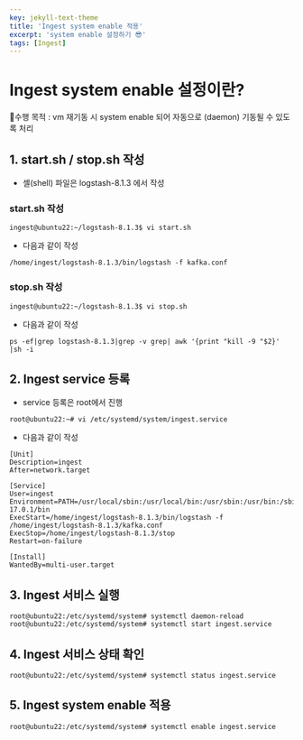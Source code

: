 ```yaml
---
key: jekyll-text-theme
title: 'Ingest system enable 적용'
excerpt: 'system enable 설정하기 😎'
tags: [Ingest]
---
```




# Ingest system enable 설정이란?

🎯수행 목적 : vm 재기동 시 system enable 되어 자동으로 (daemon) 기동될 수 있도록 처리



## 1. start.sh / stop.sh 작성

* 셸(shell) 파일은 logstash-8.1.3 에서 작성

### start.sh 작성

```
ingest@ubuntu22:~/logstash-8.1.3$ vi start.sh
```

* 다음과 같이 작성

```
/home/ingest/logstash-8.1.3/bin/logstash -f kafka.conf
```

### stop.sh 작성

```
ingest@ubuntu22:~/logstash-8.1.3$ vi stop.sh
```

* 다음과 같이 작성

```
ps -ef|grep logstash-8.1.3|grep -v grep| awk '{print "kill -9 "$2}' |sh -i
```

## 2. Ingest service 등록

- service 등록은 root에서 진행

```
root@ubuntu22:~# vi /etc/systemd/system/ingest.service
```

* 다음과 같이 작성

```
[Unit]
Description=ingest
After=network.target

[Service]
User=ingest
Environment=PATH=/usr/local/sbin:/usr/local/bin:/usr/sbin:/usr/bin:/sbin:/bin:/snap/bin:/home/ingest/jdk-17.0.1/bin  
ExecStart=/home/ingest/logstash-8.1.3/bin/logstash -f /home/ingest/logstash-8.1.3/kafka.conf  
ExecStop=/home/ingest/logstash-8.1.3/stop  
Restart=on-failure

[Install]
WantedBy=multi-user.target
```

## 3. Ingest 서비스 실행

```
root@ubuntu22:/etc/systemd/system# systemctl daemon-reload 
root@ubuntu22:/etc/systemd/system# systemctl start ingest.service 
```

 

## 4. Ingest 서비스 상태 확인

```
root@ubuntu22:/etc/systemd/system# systemctl status ingest.service
```

## 5. Ingest system enable 적용

```
root@ubuntu22:/etc/systemd/system# systemctl enable ingest.service 
```
